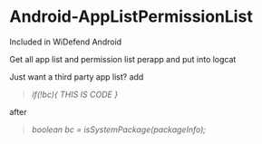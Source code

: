 # Android-AppListPermissionList
Included in WiDefend Android


Get all app list and permission list perapp and put into logcat


Just want a third party app list? add
> *if(!bc){ THIS IS CODE }*

after

> *boolean bc = isSystemPackage(packageInfo);*
